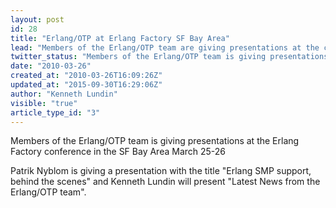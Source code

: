 ```yaml
---
layout: post
id: 28
title: "Erlang/OTP at Erlang Factory SF Bay Area"
lead: "Members of the Erlang/OTP team are giving presentations at the conference March 25-26 "
twitter_status: "Members of the Erlang/OTP team is giving presentations on the Erlang Factory conference in the SF Bay Area March 25-26 "
date: "2010-03-26"
created_at: "2010-03-26T16:09:26Z"
updated_at: "2015-09-30T16:29:06Z"
author: "Kenneth Lundin"
visible: "true"
article_type_id: "3"
---
```


 Members of the Erlang/OTP team is giving presentations at the Erlang Factory conference in the SF Bay Area March 25-26

 Patrik Nyblom is giving a presentation with the title "Erlang SMP support, behind the scenes" and Kenneth Lundin will present "Latest News from the Erlang/OTP team".

